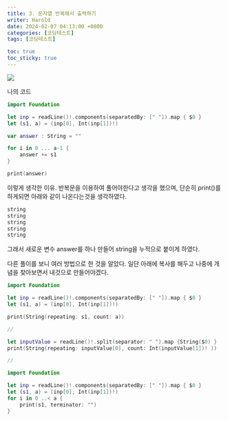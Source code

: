 ```yaml
---
title: 3. 문자열 반복해서 출력하기
writer: Harold
date: 2024-02-07 04:13:00 +0800
categories: [코딩테스트]
tags: [코딩테스트]

toc: true
toc_sticky: true
---
```

![](https://velog.velcdn.com/images/haroldfromk/post/dd1b588f-b1b0-4b8d-8677-1e0cfbe32955/image.png)

나의 코드
```swift
import Foundation

let inp = readLine()!.components(separatedBy: [" "]).map { $0 }
let (s1, a) = (inp[0], Int(inp[1])!)

var answer : String = ""

for i in 0 ... a-1 {
    answer += s1
}

print(answer)
```

이렇게 생각한 이유.
반복문을 이용하여 풀어야한다고 생각을 했으며, 단순히 print()를 하게되면 아래와 같이 나온다는것을 생각하였다.
```swift
string
string
string
string
string
```
그래서 새로운 변수 answer를 하나 만들어 string을 누적으로 붙이게 하였다.

다른 풀이를 보니 여러 방법으로 한 것을 알았다.
일단 아래에 복사를 해두고 나중에 개념을 찾아보면서 내것으로 만들어야겠다.
```swift
import Foundation

let inp = readLine()!.components(separatedBy: [" "]).map { $0 }
let (s1, a) = (inp[0], Int(inp[1])!)

print(String(repeating: s1, count: a))

//

let inputValue = readLine()!.split(separator: " ").map {String($0) }
print(String(repeating: inputValue[0], count: Int(inputValue[1])! ))

//

import Foundation

let inp = readLine()!.components(separatedBy: [" "]).map { $0 }
let (s1, a) = (inp[0], Int(inp[1])!)
for i in 0 ..< a {
    print(s1, terminator: "")
}

```